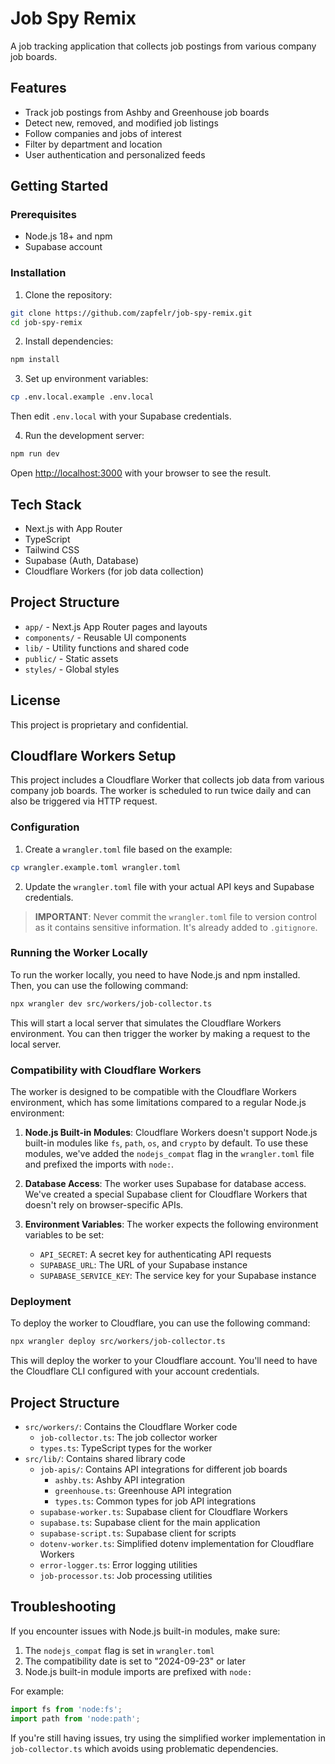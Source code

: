 # Job Spy Remix

A job tracking application that collects job postings from various company job boards.

## Features

- Track job postings from Ashby and Greenhouse job boards
- Detect new, removed, and modified job listings
- Follow companies and jobs of interest
- Filter by department and location
- User authentication and personalized feeds

## Getting Started

### Prerequisites

- Node.js 18+ and npm
- Supabase account

### Installation

1. Clone the repository:
```bash
git clone https://github.com/zapfelr/job-spy-remix.git
cd job-spy-remix
```

2. Install dependencies:
```bash
npm install
```

3. Set up environment variables:
```bash
cp .env.local.example .env.local
```
Then edit `.env.local` with your Supabase credentials.

4. Run the development server:
```bash
npm run dev
```

Open [http://localhost:3000](http://localhost:3000) with your browser to see the result.

## Tech Stack

- Next.js with App Router
- TypeScript
- Tailwind CSS
- Supabase (Auth, Database)
- Cloudflare Workers (for job data collection)

## Project Structure

- `app/` - Next.js App Router pages and layouts
- `components/` - Reusable UI components
- `lib/` - Utility functions and shared code
- `public/` - Static assets
- `styles/` - Global styles

## License

This project is proprietary and confidential.

## Cloudflare Workers Setup

This project includes a Cloudflare Worker that collects job data from various company job boards. The worker is scheduled to run twice daily and can also be triggered via HTTP request.

### Configuration

1. Create a `wrangler.toml` file based on the example:
```bash
cp wrangler.example.toml wrangler.toml
```

2. Update the `wrangler.toml` file with your actual API keys and Supabase credentials.

> **IMPORTANT**: Never commit the `wrangler.toml` file to version control as it contains sensitive information. It's already added to `.gitignore`.

### Running the Worker Locally

To run the worker locally, you need to have Node.js and npm installed. Then, you can use the following command:

```bash
npx wrangler dev src/workers/job-collector.ts
```

This will start a local server that simulates the Cloudflare Workers environment. You can then trigger the worker by making a request to the local server.

### Compatibility with Cloudflare Workers

The worker is designed to be compatible with the Cloudflare Workers environment, which has some limitations compared to a regular Node.js environment:

1. **Node.js Built-in Modules**: Cloudflare Workers doesn't support Node.js built-in modules like `fs`, `path`, `os`, and `crypto` by default. To use these modules, we've added the `nodejs_compat` flag in the `wrangler.toml` file and prefixed the imports with `node:`.

2. **Database Access**: The worker uses Supabase for database access. We've created a special Supabase client for Cloudflare Workers that doesn't rely on browser-specific APIs.

3. **Environment Variables**: The worker expects the following environment variables to be set:
   - `API_SECRET`: A secret key for authenticating API requests
   - `SUPABASE_URL`: The URL of your Supabase instance
   - `SUPABASE_SERVICE_KEY`: The service key for your Supabase instance

### Deployment

To deploy the worker to Cloudflare, you can use the following command:

```bash
npx wrangler deploy src/workers/job-collector.ts
```

This will deploy the worker to your Cloudflare account. You'll need to have the Cloudflare CLI configured with your account credentials.

## Project Structure

- `src/workers/`: Contains the Cloudflare Worker code
  - `job-collector.ts`: The job collector worker
  - `types.ts`: TypeScript types for the worker
- `src/lib/`: Contains shared library code
  - `job-apis/`: Contains API integrations for different job boards
    - `ashby.ts`: Ashby API integration
    - `greenhouse.ts`: Greenhouse API integration
    - `types.ts`: Common types for job API integrations
  - `supabase-worker.ts`: Supabase client for Cloudflare Workers
  - `supabase.ts`: Supabase client for the main application
  - `supabase-script.ts`: Supabase client for scripts
  - `dotenv-worker.ts`: Simplified dotenv implementation for Cloudflare Workers
  - `error-logger.ts`: Error logging utilities
  - `job-processor.ts`: Job processing utilities

## Troubleshooting

If you encounter issues with Node.js built-in modules, make sure:

1. The `nodejs_compat` flag is set in `wrangler.toml`
2. The compatibility date is set to "2024-09-23" or later
3. Node.js built-in module imports are prefixed with `node:`

For example:
```typescript
import fs from 'node:fs';
import path from 'node:path';
```

If you're still having issues, try using the simplified worker implementation in `job-collector.ts` which avoids using problematic dependencies.
